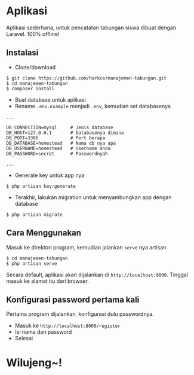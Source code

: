 # Aplikasi
Aplikasi sederhana, untuk pencatatan tabungan siswa dibuat dengan Laravel.
100% offline!

## Instalasi
- Clone/download
```
$ git clone https://github.com/harkce/manajemen-tabungan.git
$ cd manajemen-tabungan
$ composer install
```
- Buat database untuk aplikasi
- Rename `.env.example` menjadi `.env`, kemudian set databasenya
```
...

DB_CONNECTION=mysql     # Jenis database
DB_HOST=127.0.0.1       # Databasenya dimana
DB_PORT=3306            # Port berapa
DB_DATABASE=homestead   # Nama db nya apa
DB_USERNAME=homestead   # Username anda
DB_PASSWORD=secret      # Passwordnyah

...
```
- Generate key untuk app nya
```
$ php artisan key:generate
```
- Terakhir, lakukan migration untuk menyambungkan app dengan database
```
$ php artisan migrate
```

## Cara Menggunakan
Masuk ke direktori program, kemudian jalankan `serve` nya artisan
```
$ cd manajemen-tabungan
$ php artisan serve
```
Secara default, aplikasi akan dijalankan di `http://localhost:8000`. Tinggal masuk ke alamat itu dari browser.

## Konfigurasi password pertama kali
Pertama program dijalankan, konfigurasi dulu passwordnya.
- Masuk ke `http://localhost:8000/register`
- Isi nama dan password
- Selesai

# Wilujeng~!
